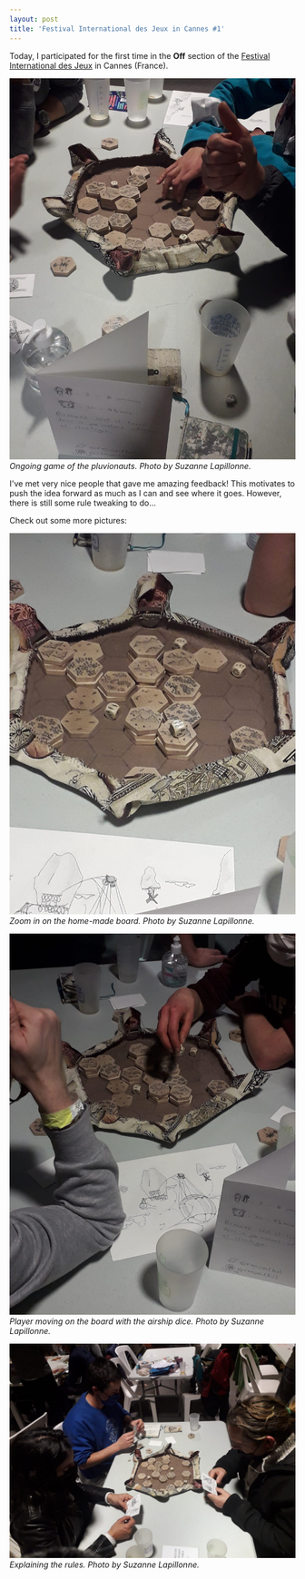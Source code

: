 ```yaml
---
layout: post
title: 'Festival International des Jeux in Cannes #1'
---
```


Today, I participated for the first time in the **Off** section of the [Festival International des Jeux](https://www.festivaldesjeux-cannes.com/en/) in Cannes (France).

![Festival Picture 0](/assets/images/pics/2022-2-24-fij-cannes/0.jpeg)
*Ongoing game of the pluvionauts. Photo by Suzanne Lapillonne.*

I've met very nice people that gave me amazing feedback! 
This motivates to push the idea forward as much as I can and see where it goes.
However, there is still some rule tweaking to do...

Check out some more pictures:

![Festival Picture 4](/assets/images/pics/2022-2-24-fij-cannes/1.jpeg)
*Zoom in on the home-made board. Photo by Suzanne Lapillonne.*

![Festival Picture 5](/assets/images/pics/2022-2-24-fij-cannes/2.jpeg)
*Player moving on the board with the airship dice. Photo by Suzanne Lapillonne.*

![Festival Picture 5](/assets/images/pics/2022-2-24-fij-cannes/3.jpeg)
*Explaining the rules. Photo by Suzanne Lapillonne.*
